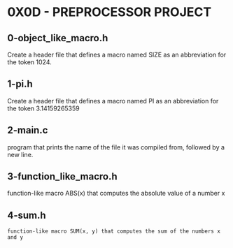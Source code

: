 # 0X0D - PREPROCESSOR PROJECT

## 0-object_like_macro.h
   Create a header file that defines a macro named SIZE as an abbreviation for the token 1024.

## 1-pi.h
   Create a header file that defines a macro named PI as an abbreviation for the token 3.14159265359

## 2-main.c
   program that prints the name of the file it was compiled from, followed by a new line.

## 3-function_like_macro.h
   function-like macro ABS(x) that computes the absolute value of a number x

## 4-sum.h
    function-like macro SUM(x, y) that computes the sum of the numbers x and y
